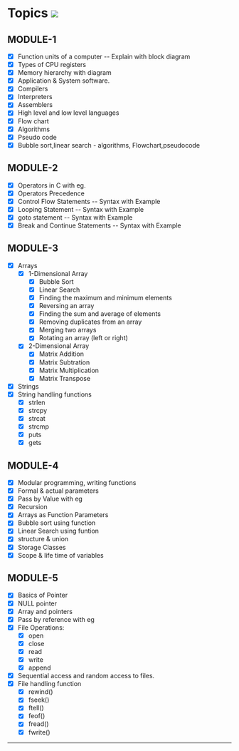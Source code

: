 # Topics ![](https://geps.dev/progress/100?dangerColor=800000&warningColor=ff9900&successColor=006600)

## MODULE-1

- [x] Function units of a computer -- Explain with block diagram
- [x] Types of CPU registers
- [x] Memory hierarchy with diagram
- [x] Application & System software.
- [x] Compilers
- [x] Interpreters
- [x] Assemblers
- [x] High level and low level languages
- [x] Flow chart
- [x] Algorithms
- [x] Pseudo code
- [x] Bubble sort,linear search - algorithms, Flowchart,pseudocode

## MODULE-2

- [x] Operators in C with eg.
- [x] Operators Precedence
- [x] Control Flow Statements -- Syntax with Example
- [x] Looping Statement -- Syntax with Example
- [x] goto statement -- Syntax with Example
- [x] Break and Continue Statements -- Syntax with Example

## MODULE-3

- [x] Arrays
  - [x] 1-Dimensional Array
    - [x] Bubble Sort
    - [x] Linear Search
    - [x] Finding the maximum and minimum elements
    - [x] Reversing an array
    - [x] Finding the sum and average of elements
    - [x] Removing duplicates from an array
    - [x] Merging two arrays
    - [x] Rotating an array (left or right)
  - [x] 2-Dimensional Array
    - [x] Matrix Addition
    - [x] Matrix Subtration
    - [x] Matrix Multiplication
    - [x] Matrix Transpose
- [x] Strings
- [x] String handling functions
  - [x] strlen
  - [x] strcpy
  - [x] strcat
  - [x] strcmp
  - [x] puts
  - [x] gets

## MODULE-4

- [x] Modular programming, writing functions
- [x] Formal & actual parameters
- [x] Pass by Value with eg
- [x] Recursion
- [x] Arrays as Function Parameters
- [x] Bubble sort using function
- [x] Linear Search using funtion
- [x] structure & union
- [x] Storage Classes
- [x] Scope & life time of variables

## MODULE-5

- [x] Basics of Pointer
- [x] NULL pointer
- [x] Array and pointers
- [x] Pass by reference with eg
- [x] File Operations:
  - [x] open
  - [x] close
  - [x] read
  - [x] write
  - [x] append
- [x] Sequential access and random access to files.
- [x] File handling function
  - [x] rewind()
  - [x] fseek()
  - [x] ftell()
  - [x] feof()
  - [x] fread()
  - [x] fwrite()

---
